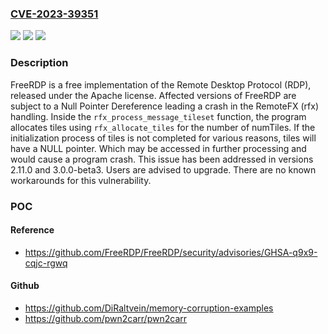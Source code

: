### [CVE-2023-39351](https://cve.mitre.org/cgi-bin/cvename.cgi?name=CVE-2023-39351)
![](https://img.shields.io/static/v1?label=Product&message=FreeRDP&color=blue)
![](https://img.shields.io/static/v1?label=Version&message=%3D%20%3C%202.11.0%20&color=brighgreen)
![](https://img.shields.io/static/v1?label=Vulnerability&message=CWE-476%3A%20NULL%20Pointer%20Dereference&color=brighgreen)

### Description

FreeRDP is a free implementation of the Remote Desktop Protocol (RDP), released under the Apache license. Affected versions of FreeRDP are subject to a Null Pointer Dereference leading a crash in the RemoteFX (rfx) handling.  Inside the `rfx_process_message_tileset` function, the program allocates tiles using `rfx_allocate_tiles` for the number of numTiles. If the initialization process of tiles is not completed for various reasons, tiles will have a NULL pointer. Which may be accessed in further processing and would cause a program crash. This issue has been addressed in versions 2.11.0 and 3.0.0-beta3. Users are advised to upgrade. There are no known workarounds for this vulnerability.

### POC

#### Reference
- https://github.com/FreeRDP/FreeRDP/security/advisories/GHSA-q9x9-cqjc-rgwq

#### Github
- https://github.com/DiRaltvein/memory-corruption-examples
- https://github.com/pwn2carr/pwn2carr

